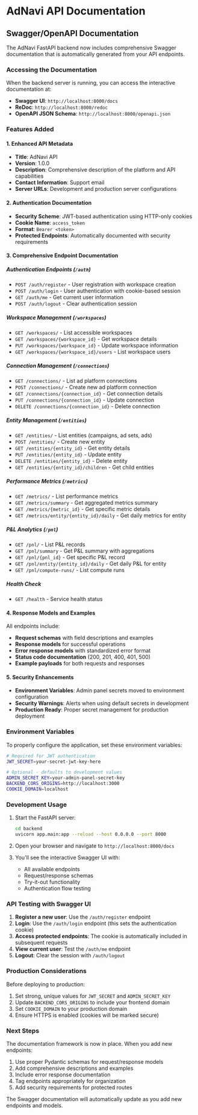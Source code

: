 # AdNavi API Documentation

## Swagger/OpenAPI Documentation

The AdNavi FastAPI backend now includes comprehensive Swagger documentation that is automatically generated from your API endpoints.

### Accessing the Documentation

When the backend server is running, you can access the interactive documentation at:

- **Swagger UI**: `http://localhost:8000/docs`
- **ReDoc**: `http://localhost:8000/redoc`
- **OpenAPI JSON Schema**: `http://localhost:8000/openapi.json`

### Features Added

#### 1. Enhanced API Metadata
- **Title**: AdNavi API
- **Version**: 1.0.0
- **Description**: Comprehensive description of the platform and API capabilities
- **Contact Information**: Support email
- **Server URLs**: Development and production server configurations

#### 2. Authentication Documentation
- **Security Scheme**: JWT-based authentication using HTTP-only cookies
- **Cookie Name**: `access_token`
- **Format**: `Bearer <token>`
- **Protected Endpoints**: Automatically documented with security requirements

#### 3. Comprehensive Endpoint Documentation

##### Authentication Endpoints (`/auth`)
- `POST /auth/register` - User registration with workspace creation
- `POST /auth/login` - User authentication with cookie-based session
- `GET /auth/me` - Get current user information
- `POST /auth/logout` - Clear authentication session

##### Workspace Management (`/workspaces`)
- `GET /workspaces/` - List accessible workspaces
- `GET /workspaces/{workspace_id}` - Get workspace details
- `PUT /workspaces/{workspace_id}` - Update workspace information
- `GET /workspaces/{workspace_id}/users` - List workspace users

##### Connection Management (`/connections`)
- `GET /connections/` - List ad platform connections
- `POST /connections/` - Create new ad platform connection
- `GET /connections/{connection_id}` - Get connection details
- `PUT /connections/{connection_id}` - Update connection
- `DELETE /connections/{connection_id}` - Delete connection

##### Entity Management (`/entities`)
- `GET /entities/` - List entities (campaigns, ad sets, ads)
- `POST /entities/` - Create new entity
- `GET /entities/{entity_id}` - Get entity details
- `PUT /entities/{entity_id}` - Update entity
- `DELETE /entities/{entity_id}` - Delete entity
- `GET /entities/{entity_id}/children` - Get child entities

##### Performance Metrics (`/metrics`)
- `GET /metrics/` - List performance metrics
- `GET /metrics/summary` - Get aggregated metrics summary
- `GET /metrics/{metric_id}` - Get specific metric details
- `GET /metrics/entity/{entity_id}/daily` - Get daily metrics for entity

##### P&L Analytics (`/pnl`)
- `GET /pnl/` - List P&L records
- `GET /pnl/summary` - Get P&L summary with aggregations
- `GET /pnl/{pnl_id}` - Get specific P&L record
- `GET /pnl/entity/{entity_id}/daily` - Get daily P&L for entity
- `GET /pnl/compute-runs/` - List compute runs

##### Health Check
- `GET /health` - Service health status

#### 4. Response Models and Examples
All endpoints include:
- **Request schemas** with field descriptions and examples
- **Response models** for successful operations
- **Error response models** with standardized error format
- **Status code documentation** (200, 201, 400, 401, 500)
- **Example payloads** for both requests and responses

#### 5. Security Enhancements
- **Environment Variables**: Admin panel secrets moved to environment configuration
- **Security Warnings**: Alerts when using default secrets in development
- **Production Ready**: Proper secret management for production deployment

### Environment Variables

To properly configure the application, set these environment variables:

```bash
# Required for JWT authentication
JWT_SECRET=your-secret-jwt-key-here

# Optional - defaults to development values
ADMIN_SECRET_KEY=your-admin-panel-secret-key
BACKEND_CORS_ORIGINS=http://localhost:3000
COOKIE_DOMAIN=localhost
```

### Development Usage

1. Start the FastAPI server:
   ```bash
   cd backend
   uvicorn app.main:app --reload --host 0.0.0.0 --port 8000
   ```

2. Open your browser and navigate to `http://localhost:8000/docs`

3. You'll see the interactive Swagger UI with:
   - All available endpoints
   - Request/response schemas
   - Try-it-out functionality
   - Authentication flow testing

### API Testing with Swagger UI

1. **Register a new user**: Use the `/auth/register` endpoint
2. **Login**: Use the `/auth/login` endpoint (this sets the authentication cookie)
3. **Access protected endpoints**: The cookie is automatically included in subsequent requests
4. **View current user**: Test the `/auth/me` endpoint
5. **Logout**: Clear the session with `/auth/logout`

### Production Considerations

Before deploying to production:

1. Set strong, unique values for `JWT_SECRET` and `ADMIN_SECRET_KEY`
2. Update `BACKEND_CORS_ORIGINS` to include your frontend domain
3. Set `COOKIE_DOMAIN` to your production domain
4. Ensure HTTPS is enabled (cookies will be marked secure)

### Next Steps

The documentation framework is now in place. When you add new endpoints:

1. Use proper Pydantic schemas for request/response models
2. Add comprehensive descriptions and examples
3. Include error response documentation
4. Tag endpoints appropriately for organization
5. Add security requirements for protected routes

The Swagger documentation will automatically update as you add new endpoints and models.

